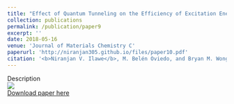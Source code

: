 ```yaml
---
title: "Effect of Quantum Tunneling on the Efficiency of Excitation Energy Transfer in Plasmonic Nanoparticle Chain Waveguides"
collection: publications
permalink: /publication/paper9
excerpt: ''
date: 2018-05-16
venue: 'Journal of Materials Chemistry C'
paperurl: 'http://niranjan305.github.io/files/paper10.pdf'
citation: '<b>Niranjan V. Ilawe</b>, M. Belén Oviedo, and Bryan M. Wong (2018). &quot;Effect of Quantum Tunneling of the Efficiency of Excitation Energy Transfer in Plasmonic Nanoparticle Chain Waveguides.&quot; <i>Journal of Materials Chemistry C</i>. 10.1039/C8CT01466C.'
---
```

Description
<br/><img src='/images/paper10/gif'><br/>
[Download paper here](http://niranjan305.github.io/files/paper10.pdf)

